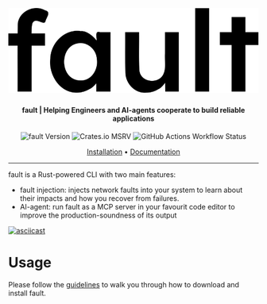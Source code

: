 <h2 align="center">
  <br>
  <p align="center"><img src="https://raw.githubusercontent.com/rebound-how/www/refs/heads/main/src/icons/products-marks/fault.svg"></p>
</h2>

<h4 align="center">fault | Helping Engineers and AI-agents cooperate to build reliable applications</h4>

<p align="center">
   <img alt="fault Version" src="https://img.shields.io/crates/v/fault-cli">
   <img alt="Crates.io MSRV" src="https://img.shields.io/crates/msrv/fault-cli">
  <img alt="GitHub Actions Workflow Status" src="https://img.shields.io/github/actions/workflow/status/rebound-how/rebound/release-fault-build.yaml">

</p>

<p align="center">
  <a href="https://fault-project.com/how-to/install/">Installation</a> •
  <a href="https://fault-project.com/tutorials/getting-started/">Documentation</a>
</p>

---

fault is a Rust-powered CLI with two main features:

* fault injection: injects network faults into your system to learn about their impacts and how you recover from failures.
* AI-agent: run fault as a MCP server in your favourit code editor to improve the production-soundness of its output

[![asciicast](https://asciinema.org/a/l2pc0o8bBTJULesRrevcMuugc.svg)](https://asciinema.org/a/l2pc0o8bBTJULesRrevcMuugc)

# Usage

Please follow the [guidelines][] to walk you through how to download and
install fault.

[guidelines]: https://fault-project.com/how-to/install/
